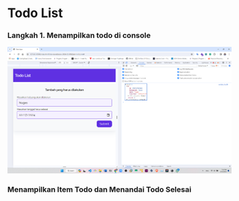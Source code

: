 <h1>Todo List</h1>
<h3>Langkah 1. Menampilkan todo di console</h3>
<img src="assets/langkah1.png">

<h3>Menampilkan Item Todo dan Menandai Todo Selesai</h3>
